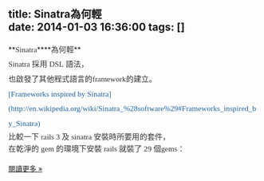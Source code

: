 title: Sinatra為何輕  
date: 2014-01-03 16:36:00
tags: []
---

<div class="MsoNormal" style="line-height: 22.2pt; mso-pagination: widow-orphan;">**<span lang="EN-US" style="color: #333333; font-family: &quot;Verdana&quot;,&quot;sans-serif&quot;; font-size: 11.5pt; mso-font-kerning: 0pt;">Sinatra</span>****<span style="color: #333333; font-family: &quot;新細明體&quot;,&quot;serif&quot;; font-size: 11.5pt; mso-ascii-font-family: Verdana; mso-font-kerning: 0pt; mso-hansi-font-family: Verdana;">為何輕</span>**<span lang="EN-US" style="color: #333333; font-family: &quot;Verdana&quot;,&quot;sans-serif&quot;; font-size: 11.5pt; mso-font-kerning: 0pt;"></span></div>

<div class="MsoNormal" style="line-height: 22.2pt; mso-pagination: widow-orphan;"><span lang="EN-US" style="color: #333333; font-family: &quot;Verdana&quot;,&quot;sans-serif&quot;; font-size: 11.5pt; mso-font-kerning: 0pt;">Sinatra</span> <span style="color: #333333; font-family: &quot;新細明體&quot;,&quot;serif&quot;; font-size: 11.5pt; mso-ascii-font-family: Verdana; mso-font-kerning: 0pt; mso-hansi-font-family: Verdana;">採用</span> <span lang="EN-US" style="color: #333333; font-family: &quot;Verdana&quot;,&quot;sans-serif&quot;; font-size: 11.5pt; mso-font-kerning: 0pt;">DSL</span> <span style="color: #333333; font-family: &quot;新細明體&quot;,&quot;serif&quot;; font-size: 11.5pt; mso-ascii-font-family: Verdana; mso-font-kerning: 0pt; mso-hansi-font-family: Verdana;">語法，</span><span lang="EN-US" style="color: #333333; font-family: &quot;Verdana&quot;,&quot;sans-serif&quot;; font-size: 11.5pt; mso-font-kerning: 0pt;"></span></div>

<div class="MsoNormal" style="line-height: 22.2pt; mso-pagination: widow-orphan;"><span style="color: #333333; font-family: &quot;新細明體&quot;,&quot;serif&quot;; font-size: 11.5pt; mso-ascii-font-family: Verdana; mso-font-kerning: 0pt; mso-hansi-font-family: Verdana;">也啟發了其他程式語言的</span><span lang="EN-US" style="color: #333333; font-family: &quot;Verdana&quot;,&quot;sans-serif&quot;; font-size: 11.5pt; mso-font-kerning: 0pt;">framework</span><span style="color: #333333; font-family: &quot;新細明體&quot;,&quot;serif&quot;; font-size: 11.5pt; mso-ascii-font-family: Verdana; mso-font-kerning: 0pt; mso-hansi-font-family: Verdana;">的建立。</span><span lang="EN-US" style="color: #333333; font-family: &quot;Verdana&quot;,&quot;sans-serif&quot;; font-size: 11.5pt; mso-font-kerning: 0pt;"></span></div>

<div class="MsoNormal" style="line-height: 22.2pt; mso-pagination: widow-orphan;"><span lang="EN-US" style="color: #2161a0; font-family: &quot;Verdana&quot;,&quot;sans-serif&quot;; font-size: 11.5pt; mso-font-kerning: 0pt;">[<span style="color: #2161a0; text-decoration: none; text-underline: none;">Frameworks inspired by Sinatra</span>](http://en.wikipedia.org/wiki/Sinatra_%28software%29#Frameworks_inspired_by_Sinatra)</span></div>

<div class="MsoNormal"><span style="color: #333333; font-family: &quot;新細明體&quot;,&quot;serif&quot;; font-size: 11.5pt; mso-ascii-font-family: Verdana; mso-font-kerning: 0pt; mso-hansi-font-family: Verdana;">比較一下</span> <span lang="EN-US" style="color: #333333; font-family: &quot;Verdana&quot;,&quot;sans-serif&quot;; font-size: 11.5pt; mso-font-kerning: 0pt;">rails 3</span> <span style="color: #333333; font-family: &quot;新細明體&quot;,&quot;serif&quot;; font-size: 11.5pt; mso-ascii-font-family: Verdana; mso-font-kerning: 0pt; mso-hansi-font-family: Verdana;">及</span> <span lang="EN-US" style="color: #333333; font-family: &quot;Verdana&quot;,&quot;sans-serif&quot;; font-size: 11.5pt; mso-font-kerning: 0pt;">sinatra</span> <span style="color: #333333; font-family: &quot;新細明體&quot;,&quot;serif&quot;; font-size: 11.5pt; mso-ascii-font-family: Verdana; mso-font-kerning: 0pt; mso-hansi-font-family: Verdana;">安裝時所要用的套件，</span><span lang="EN-US" style="font-family: 'Times New Roman', serif; font-size: 13.5pt;"></span></div>

<div class="MsoNormal" style="line-height: 22.2pt; mso-pagination: widow-orphan;"><span style="color: #333333; font-family: &quot;新細明體&quot;,&quot;serif&quot;; font-size: 11.5pt; mso-ascii-font-family: Verdana; mso-font-kerning: 0pt; mso-hansi-font-family: Verdana;">在乾淨的</span> <span lang="EN-US" style="color: #333333; font-family: &quot;Verdana&quot;,&quot;sans-serif&quot;; font-size: 11.5pt; mso-font-kerning: 0pt;">gem</span> <span style="color: #333333; font-family: &quot;新細明體&quot;,&quot;serif&quot;; font-size: 11.5pt; mso-ascii-font-family: Verdana; mso-font-kerning: 0pt; mso-hansi-font-family: Verdana;">的環境下安裝</span> <span lang="EN-US" style="color: #333333; font-family: &quot;Verdana&quot;,&quot;sans-serif&quot;; font-size: 11.5pt; mso-font-kerning: 0pt;">rails</span> <span style="color: #333333; font-family: &quot;新細明體&quot;,&quot;serif&quot;; font-size: 11.5pt; mso-ascii-font-family: Verdana; mso-font-kerning: 0pt; mso-hansi-font-family: Verdana;">就裝了</span> <span lang="EN-US" style="color: #333333; font-family: &quot;Verdana&quot;,&quot;sans-serif&quot;; font-size: 11.5pt; mso-font-kerning: 0pt;">29</span> <span style="color: #333333; font-family: &quot;新細明體&quot;,&quot;serif&quot;; font-size: 11.5pt; mso-ascii-font-family: Verdana; mso-font-kerning: 0pt; mso-hansi-font-family: Verdana;">個</span><span lang="EN-US" style="color: #333333; font-family: &quot;Verdana&quot;,&quot;sans-serif&quot;; font-size: 11.5pt; mso-font-kerning: 0pt;">gems</span><span style="color: #333333; font-family: &quot;新細明體&quot;,&quot;serif&quot;; font-size: 11.5pt; mso-ascii-font-family: Verdana; mso-font-kerning: 0pt; mso-hansi-font-family: Verdana;">：</span>  
<span style="color: #333333; font-family: &quot;新細明體&quot;,&quot;serif&quot;; font-size: 11.5pt; mso-ascii-font-family: Verdana; mso-font-kerning: 0pt; mso-hansi-font-family: Verdana;"></span>  
</div>

[閱讀更多 »](http://veckcode.blogspot.com/2014/01/shared-sinatra.html#more)